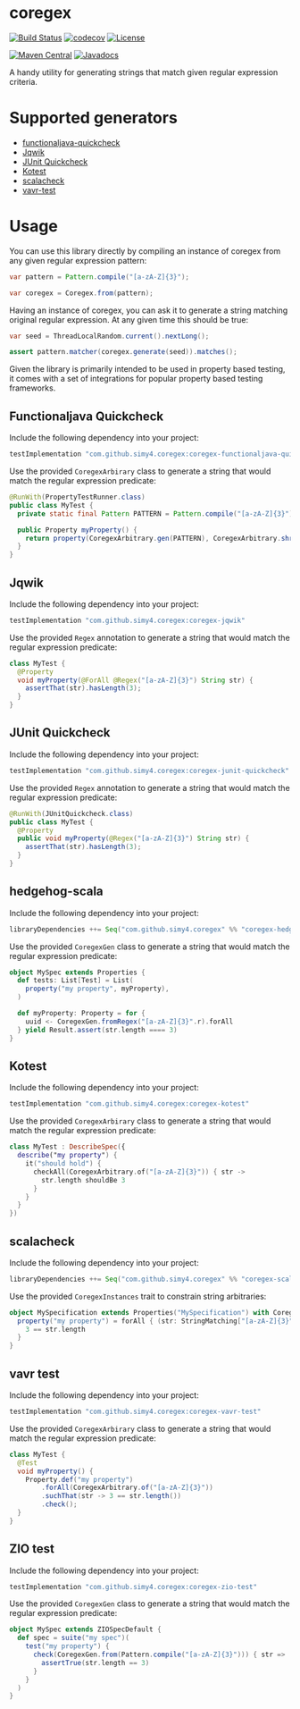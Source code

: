# coregex
[![Build Status](https://github.com/SimY4/coregex/actions/workflows/build-and-test.yml/badge.svg)](https://github.com/SimY4/coregex/actions?query=workflow%3A"Build+and+Test")
[![codecov](https://codecov.io/gh/SimY4/coregex/branch/main/graph/badge.svg)](https://codecov.io/gh/SimY4/coregex)
[![License](https://img.shields.io/badge/License-Apache%202.0-blue.svg)](https://opensource.org/licenses/Apache-2.0)

[![Maven Central](https://img.shields.io/maven-central/v/com.github.simy4.coregex/coregex-core.svg)](https://search.maven.org/search?q=g:com.github.simy4.coregex)
[![Javadocs](http://www.javadoc.io/badge/com.github.simy4.coregex/coregex-core.svg)](http://www.javadoc.io/doc/com.github.simy4.coregex/coregex-core)

A handy utility for generating strings that match given regular expression criteria.

# Supported generators

- [functionaljava-quickcheck](https://github.com/functionaljava/functionaljava) 
- [Jqwik](https://jqwik.net/) 
- [JUnit Quickcheck](https://pholser.github.io/junit-quickcheck)
- [Kotest](https://kotest.io/)
- [scalacheck](https://scalacheck.org/)
- [vavr-test](https://github.com/vavr-io/vavr-test)

# Usage

You can use this library directly by compiling an instance of coregex from any given regular expression pattern:

```java
var pattern = Pattern.compile("[a-zA-Z]{3}");

var coregex = Coregex.from(pattern);
```

Having an instance of coregex, you can ask it to generate a string matching original regular expression. At any given time
this should be true:

```java
var seed = ThreadLocalRandom.current().nextLong();

assert pattern.matcher(coregex.generate(seed)).matches();
```

Given the library is primarily intended to be used in property based testing, it comes with a set of integrations for popular
property based testing frameworks.

## Functionaljava Quickcheck
Include the following dependency into your project:

```groovy
testImplementation "com.github.simy4.coregex:coregex-functionaljava-quickcheck"
```

Use the provided `CoregexArbirary` class to generate a string that would match the regular expression predicate:

```java
@RunWith(PropertyTestRunner.class)
public class MyTest {
  private static final Pattern PATTERN = Pattern.compile("[a-zA-Z]{3}");

  public Property myProperty() {
    return property(CoregexArbitrary.gen(PATTERN), CoregexArbitrary.shrink(PATTERN), str -> prop(3 == str.length()));
  }
}
```

## Jqwik
Include the following dependency into your project:

```groovy
testImplementation "com.github.simy4.coregex:coregex-jqwik"
```

Use the provided `Regex` annotation to generate a string that would match the regular expression predicate:

```java
class MyTest {
  @Property
  void myProperty(@ForAll @Regex("[a-zA-Z]{3}") String str) {
    assertThat(str).hasLength(3);
  }
}
```

## JUnit Quickcheck
Include the following dependency into your project:

```groovy
testImplementation "com.github.simy4.coregex:coregex-junit-quickcheck"
```

Use the provided `Regex` annotation to generate a string that would match the regular expression predicate:

```java
@RunWith(JUnitQuickcheck.class)
public class MyTest {
  @Property
  public void myProperty(@Regex("[a-zA-Z]{3}") String str) {
    assertThat(str).hasLength(3);
  }
}
```

## hedgehog-scala
Include the following dependency into your project:

```scala
libraryDependencies ++= Seq("com.github.simy4.coregex" %% "coregex-hedgehog" % Test)
```

Use the provided `CoregexGen` class to generate a string that would match the regular expression predicate:

```scala
object MySpec extends Properties {
  def tests: List[Test] = List(
    property("my property", myProperty),
  )

  def myProperty: Property = for {
    uuid <- CoregexGen.fromRegex("[a-zA-Z]{3}".r).forAll
  } yield Result.assert(str.length ==== 3)
}
```

## Kotest
Include the following dependency into your project:

```groovy
testImplementation "com.github.simy4.coregex:coregex-kotest"
```

Use the provided `CoregexArbirary` class to generate a string that would match the regular expression predicate:

```kotlin
class MyTest : DescribeSpec({
  describe("my property") {
    it("should hold") {
      checkAll(CoregexArbitrary.of("[a-zA-Z]{3}")) { str ->
        str.length shouldBe 3
      }
    }
  }
})
```

## scalacheck
Include the following dependency into your project:

```scala
libraryDependencies ++= Seq("com.github.simy4.coregex" %% "coregex-scalacheck" % Test)
```

Use the provided `CoregexInstances` trait to constrain string arbitraries:

```scala
object MySpecification extends Properties("MySpecification") with CoregexInstances {
  property("my property") = forAll { (str: StringMatching["[a-zA-Z]{3}"]) =>
    3 == str.length  
  }
}
```

## vavr test
Include the following dependency into your project:

```groovy
testImplementation "com.github.simy4.coregex:coregex-vavr-test"
```

Use the provided `CoregexArbirary` class to generate a string that would match the regular expression predicate:

```java
class MyTest {
  @Test
  void myProperty() {
    Property.def("my property")
        .forAll(CoregexArbitrary.of("[a-zA-Z]{3}"))
        .suchThat(str -> 3 == str.length())
        .check();
  }
}
```

## ZIO test
Include the following dependency into your project:

```groovy
testImplementation "com.github.simy4.coregex:coregex-zio-test"
```

Use the provided `CoregexGen` class to generate a string that would match the regular expression predicate:

```scala
object MySpec extends ZIOSpecDefault {
  def spec = suite("my spec")(
    test("my property") {
      check(CoregexGen.from(Pattern.compile("[a-zA-Z]{3}"))) { str => 
        assertTrue(str.length == 3)
      }
    }
  )
}
```
